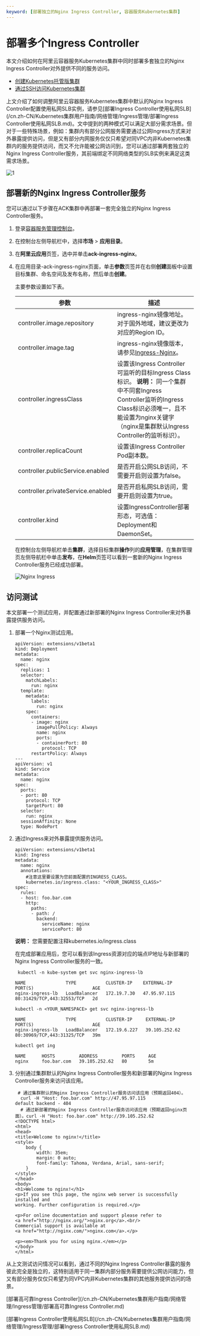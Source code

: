```yaml
---
keyword: [部署独立的Nginx Ingress Controller, 容器服务Kubernetes集群]
---
```


# 部署多个Ingress Controller

本文介绍如何在阿里云容器服务Kubernetes集群中同时部署多套独立的Nginx Ingress Controller对外提供不同的服务访问。

-   [创建Kubernetes托管版集群](/cn.zh-CN/Kubernetes集群用户指南/集群管理/创建集群/创建Kubernetes托管版集群.md)
-   [通过SSH访问Kubernetes集群](/cn.zh-CN/Kubernetes集群用户指南/集群管理/连接集群/通过SSH访问Kubernetes集群.md)

上文介绍了如何调整阿里云容器服务Kubernetes集群中默认的Nginx Ingress Controller配置使用私网SLB实例，请参见[部署Ingress Controller使用私网SLB](/cn.zh-CN/Kubernetes集群用户指南/网络管理/Ingress管理/部署Ingress Controller使用私网SLB.md)。文中提到的两种模式可以满足大部分需求场景。但对于一些特殊场景，例如：集群内有部分公网服务需要通过公网Ingress方式来对外暴露提供访问，但是又有部分内网服务仅仅只希望对同VPC内非Kubernetes集群内的服务提供访问，而又不允许能被公网访问到，您可以通过部署两套独立的Nginx Ingress Controller服务，其前端绑定不同网络类型的SLB实例来满足这类需求场景。

![1](https://static-aliyun-doc.oss-accelerate.aliyuncs.com/assets/img/zh-CN/9063659951/p81390.png)

## 部署新的Nginx Ingress Controller服务

您可以通过以下步骤在ACK集群中再部署一套完全独立的Nginx Ingress Controller服务。

1.  登录[容器服务管理控制台](https://cs.console.aliyun.com)。

2.  在控制台左侧导航栏中，选择**市场** \> **应用目录**。

3.  在**阿里云应用**页签，选中并单击**ack-ingress-nginx**。

4.  在应用目录-ack-ingress-nginx页面，单击**参数**页签并在右侧**创建**面板中设置目标集群、命名空间及发布名称，然后单击**创建**。

    主要参数设置如下表。

    |参数|描述|
    |--|--|
    |controller.image.repository|ingress-nginx镜像地址。对于国外地域，建议更改为对应的Region ID。|
    |controller.image.tag|ingress-nginx镜像版本，请参见[Ingress-Nginx](/cn.zh-CN/新功能发布记录/组件介绍与变更记录/Ingress-Nginx.md)。|
    |controller.ingressClass|设置该Ingress Controller可监听的目标Ingress Class标识。 **说明：** 同一个集群中不同套Ingress Controller监听的Ingress Class标识必须唯一，且不能设置为nginx关键字（nginx是集群默认Ingress Controller的监听标识）。 |
    |controller.replicaCount|设置该Ingress Controller Pod副本数。|
    |controller.publicService.enabled|是否开启公网SLB访问，不需要开启则设置为false。|
    |controller.privateService.enabled|是否开启私网SLB访问，需要开启则设置为true。|
    |controller.kind|设置IngressController部署形态，可选值：Deployment和DaemonSet。|

    在控制台左侧导航栏单击**集群**，选择目标集群**操作**列的**应用管理**，在集群管理页左侧导航栏中单击**发布**，在**Helm**页签可以看到一套新的Nginx Ingress Controller服务已经成功部署。

    ![Nginx Ingress](https://static-aliyun-doc.oss-accelerate.aliyuncs.com/assets/img/zh-CN/0163659951/p158138.png)


## 访问测试

本文部署一个测试应用，并配置通过新部署的Nginx Ingress Controller来对外暴露提供服务访问。

1.  部署一个Nginx测试应用。

    ```
    apiVersion: extensions/v1beta1
    kind: Deployment
    metadata:
      name: nginx
    spec:
      replicas: 1
      selector:
        matchLabels:
          run: nginx
      template:
        metadata:
          labels:
            run: nginx
        spec:
          containers:
          - image: nginx
            imagePullPolicy: Always
            name: nginx
            ports:
            - containerPort: 80
              protocol: TCP
          restartPolicy: Always
    ---
    apiVersion: v1
    kind: Service
    metadata:
      name: nginx
    spec:
      ports:
      - port: 80
        protocol: TCP
        targetPort: 80
      selector:
        run: nginx
      sessionAffinity: None
      type: NodePort
    ```

2.  通过Ingress来对外暴露提供服务访问。

    ```
    apiVersion: extensions/v1beta1
    kind: Ingress
    metadata:
      name: nginx
      annotations:
        #注意这里要设置为您前面配置的INGRESS_CLASS。
        kubernetes.io/ingress.class: "<YOUR_INGRESS_CLASS>"
    spec:
      rules:
      - host: foo.bar.com
        http:
          paths:
          - path: /
            backend:
              serviceName: nginx
              servicePort: 80
    ```

    **说明：** 您需要配置注释kubernetes.io/ingress.class

    在完成部署应用后，您可以看到该Ingress资源对应的端点IP地址与新部署的Nginx Ingress Controller服务的一致。

    ```
     kubectl -n kube-system get svc nginx-ingress-lb
    ```

    ```
    NAME               TYPE           CLUSTER-IP    EXTERNAL-IP    PORT(S)                      AGE
    nginx-ingress-lb   LoadBalancer   172.19.7.30   47.95.97.115   80:31429/TCP,443:32553/TCP   2d
    ```

    ```
    kubectl -n <YOUR_NAMESPACE> get svc nginx-ingress-lb
    ```

    ```
    NAME               TYPE           CLUSTER-IP     EXTERNAL-IP     PORT(S)                      AGE
    nginx-ingress-lb   LoadBalancer   172.19.6.227   39.105.252.62   80:30969/TCP,443:31325/TCP   39m
    ```

    ```
    kubectl get ing
    ```

    ```
    NAME      HOSTS         ADDRESS         PORTS     AGE
    nginx     foo.bar.com   39.105.252.62   80        5m
    ```

3.  分别通过集群默认的Nginx Ingress Controller服务和新部署的Nginx Ingress Controller服务来访问该应用。

    ```
     # 通过集群默认的Nginx Ingress Controller服务访问该应用（预期返回404）。
      curl -H "Host: foo.bar.com" http://47.95.97.115
    default backend - 404                                                                                                                                                                                        
      # 通过新部署的Nginx Ingress Controller服务访问该应用（预期返回nginx页面）。curl -H "Host: foo.bar.com" http://39.105.252.62
    <!DOCTYPE html>
    <html>
    <head>
    <title>Welcome to nginx!</title>
    <style>
        body {
            width: 35em;
            margin: 0 auto;
            font-family: Tahoma, Verdana, Arial, sans-serif;
        }
    </style>
    </head>
    <body>
    <h1>Welcome to nginx!</h1>
    <p>If you see this page, the nginx web server is successfully installed and
    working. Further configuration is required.</p>
    
    <p>For online documentation and support please refer to
    <a href="http://nginx.org/">nginx.org</a>.<br/>
    Commercial support is available at
    <a href="http://nginx.com/">nginx.com</a>.</p>
    
    <p><em>Thank you for using nginx.</em></p>
    </body>
    </html>
    ```


从上文测试访问情况可以看到，通过不同的Nginx Ingress Controller暴露的服务彼此完全是独立的，这特别适用于同一集群内部分服务需要提供公网访问能力，但又有部分服务仅仅只希望为同VPC内非Kubernetes集群的其他服务提供访问的场景。

[部署高可靠Ingress Controller](/cn.zh-CN/Kubernetes集群用户指南/网络管理/Ingress管理/部署高可靠Ingress Controller.md)

[部署Ingress Controller使用私网SLB](/cn.zh-CN/Kubernetes集群用户指南/网络管理/Ingress管理/部署Ingress Controller使用私网SLB.md)

